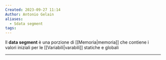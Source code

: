 ```yaml
---
Created: 2023-09-27 11:14
Author: Antonio Gelain
aliases:
  - Sdata segment
tags:
---
```


Il **data segment** è una porzione di [[Memoria|memoria]] che contiene i valori iniziali per le [[Variabili|varabili]] statiche e globali

---


